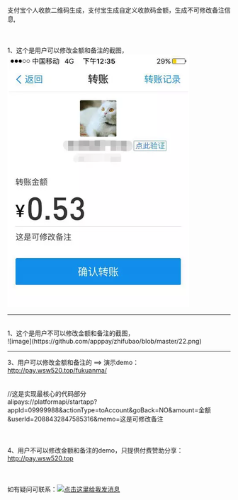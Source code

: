 # 
支付宝个人收款二维码生成，支付宝生成自定义收款码金额，生成不可修改备注信息,
<br/>
<br/>
<br/>
<br/>
1、这个是用户可以修改金额和备注的截图，<br>
![image](https://github.com/apppay/zhifubao/blob/master/11.png)
<br/>
<hr/>
<br/>
1、这个是用户不可以修改金额和备注的截图，<br>
![image](https://github.com/apppay/zhifubao/blob/master/22.png)


<hr/>


3、用户可以修改金额和备注的  ==>  演示demo： http://pay.wsw520.top/fukuanma/
<br/>
<br/>
<br/>
//这是实现最核心的代码部分<br>
alipays://platformapi/startapp?appId=09999988&actionType=toAccount&goBack=NO&amount=金额&userId=2088432847585316&memo=这是可修改备注
<br/>
<br/>
<br/>
<br/>
4、用户不可以修改金额和备注的demo，只提供付费赞助分享： http://pay.wsw520.top
<br/>
<br/>
<br/>
<br/>
如有疑问可联系：<a target="_blank" href="http://wpa.qq.com/msgrd?v=3&uin=754219009&site=qq&menu=yes"><img border="0" src="http://wpa.qq.com/pa?p=2:754219009:51" alt="点击这里给我发消息" title="点击这里给我发消息"/></a>
<br/>
<br/>
<br/>
<br/>
<br/>
